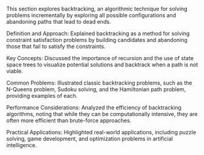 This section explores backtracking, an algorithmic technique for solving problems incrementally by exploring all possible configurations and abandoning paths that lead to dead ends.

Definition and Approach: Explained backtracking as a method for solving constraint satisfaction problems by building candidates and abandoning those that fail to satisfy the constraints.

Key Concepts: Discussed the importance of recursion and the use of state space trees to visualize potential solutions and backtrack when a path is not viable.

Common Problems: Illustrated classic backtracking problems, such as the N-Queens problem, Sudoku solving, and the Hamiltonian path problem, providing examples of each.

Performance Considerations: Analyzed the efficiency of backtracking algorithms, noting that while they can be computationally intensive, they are often more efficient than brute-force approaches.

Practical Applications: Highlighted real-world applications, including puzzle solving, game development, and optimization problems in artificial intelligence.
